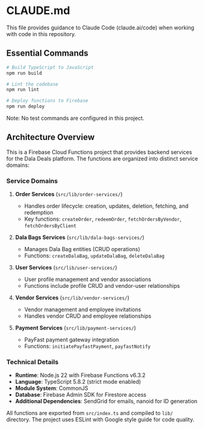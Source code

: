 # CLAUDE.md

This file provides guidance to Claude Code (claude.ai/code) when working with code in this repository.

## Essential Commands

```bash
# Build TypeScript to JavaScript
npm run build

# Lint the codebase
npm run lint

# Deploy functions to Firebase
npm run deploy
```

Note: No test commands are configured in this project.

## Architecture Overview

This is a Firebase Cloud Functions project that provides backend services for the Dala Deals platform. The functions are organized into distinct service domains:

### Service Domains

1. **Order Services** (`src/lib/order-services/`)
   - Handles order lifecycle: creation, updates, deletion, fetching, and redemption
   - Key functions: `createOrder`, `redeemOrder`, `fetchOrdersByVendor`, `fetchOrdersByClient`

2. **Dala Bags Services** (`src/lib/dala-bags-services/`)
   - Manages Dala Bag entities (CRUD operations)
   - Functions: `createDalaBag`, `updateDalaBag`, `deleteDalaBag`

3. **User Services** (`src/lib/user-services/`)
   - User profile management and vendor associations
   - Functions include profile CRUD and vendor-user relationships

4. **Vendor Services** (`src/lib/vendor-services/`)
   - Vendor management and employee invitations
   - Handles vendor CRUD and employee relationships

5. **Payment Services** (`src/lib/payment-services/`)
   - PayFast payment gateway integration
   - Functions: `initiatePayfastPayment`, `payfastNotify`

### Technical Details

- **Runtime**: Node.js 22 with Firebase Functions v6.3.2
- **Language**: TypeScript 5.8.2 (strict mode enabled)
- **Module System**: CommonJS
- **Database**: Firebase Admin SDK for Firestore access
- **Additional Dependencies**: SendGrid for emails, nanoid for ID generation

All functions are exported from `src/index.ts` and compiled to `lib/` directory. The project uses ESLint with Google style guide for code quality.